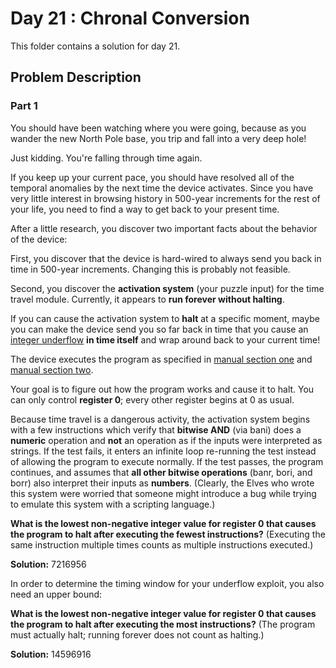 # Day 21 : Chronal Conversion

This folder contains a solution for day 21.

## Problem Description

### Part 1

You should have been watching where you were going, because as you wander the new North Pole base, you trip and fall into a very deep hole!

Just kidding. You're falling through time again.

If you keep up your current pace, you should have resolved all of the temporal anomalies by the next time the device activates. Since you have very little interest in browsing history in 500-year increments for the rest of your life, you need to find a way to get back to your present time.

After a little research, you discover two important facts about the behavior of the device:

First, you discover that the device is hard-wired to always send you back in time in 500-year increments. Changing this is probably not feasible.

Second, you discover the **activation system** (your puzzle input) for the time travel module. Currently, it appears to **run forever without halting**.

If you can cause the activation system to **halt** at a specific moment, maybe you can make the device send you so far back in time that you cause an [integer underflow](https://cwe.mitre.org/data/definitions/191.html) **in time itself** and wrap around back to your current time!

The device executes the program as specified in [manual section one](https://adventofcode.com/2018/day/16) and [manual section two](https://adventofcode.com/2018/day/19).

Your goal is to figure out how the program works and cause it to halt. You can only control **register 0**; every other register begins at 0 as usual.

Because time travel is a dangerous activity, the activation system begins with a few instructions which verify that **bitwise AND** (via bani) does a **numeric** operation and **not** an operation as if the inputs were interpreted as strings. If the test fails, it enters an infinite loop re-running the test instead of allowing the program to execute normally. If the test passes, the program continues, and assumes that **all other bitwise operations** (banr, bori, and borr) also interpret their inputs as **numbers**. (Clearly, the Elves who wrote this system were worried that someone might introduce a bug while trying to emulate this system with a scripting language.)

**What is the lowest non-negative integer value for register 0 that causes the program to halt after executing the fewest instructions?** (Executing the same instruction multiple times counts as multiple instructions executed.)

**Solution:** 7216956

In order to determine the timing window for your underflow exploit, you also need an upper bound:

**What is the lowest non-negative integer value for register 0 that causes the program to halt after executing the most instructions?** (The program must actually halt; running forever does not count as halting.)

**Solution:** 14596916

